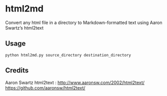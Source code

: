 # html2md

Convert any html file in a directory to Markdown-formatted text using Aaron Swartz’s html2text

## Usage
	
	python html2md.py source_directory destination_directory

## Credits

Aaron Swartz html2text :
http://www.aaronsw.com/2002/html2text/
https://github.com/aaronsw/html2text/